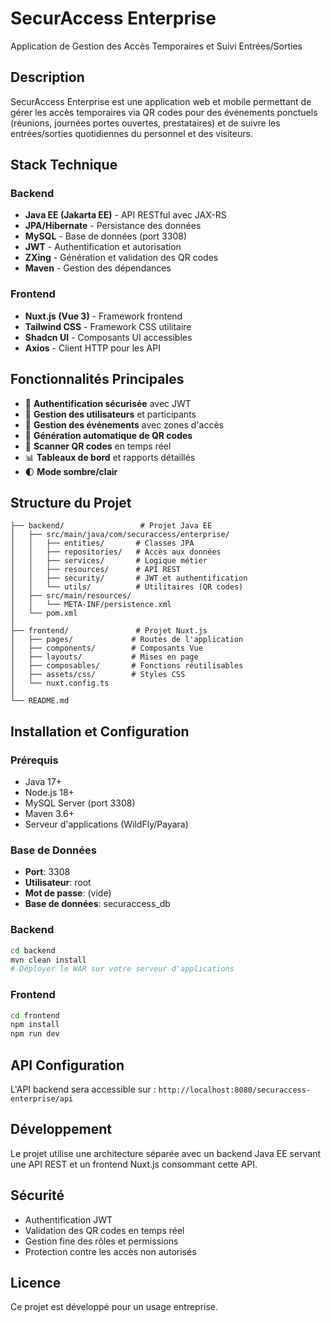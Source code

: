 # SecurAccess Enterprise

Application de Gestion des Accès Temporaires et Suivi Entrées/Sorties

## Description

SecurAccess Enterprise est une application web et mobile permettant de gérer les accès temporaires via QR codes pour des événements ponctuels (réunions, journées portes ouvertes, prestataires) et de suivre les entrées/sorties quotidiennes du personnel et des visiteurs.

## Stack Technique

### Backend
- **Java EE (Jakarta EE)** - API RESTful avec JAX-RS
- **JPA/Hibernate** - Persistance des données
- **MySQL** - Base de données (port 3308)
- **JWT** - Authentification et autorisation
- **ZXing** - Génération et validation des QR codes
- **Maven** - Gestion des dépendances

### Frontend
- **Nuxt.js (Vue 3)** - Framework frontend
- **Tailwind CSS** - Framework CSS utilitaire
- **Shadcn UI** - Composants UI accessibles
- **Axios** - Client HTTP pour les API

## Fonctionnalités Principales

- 🔐 **Authentification sécurisée** avec JWT
- 👥 **Gestion des utilisateurs** et participants
- 📅 **Gestion des événements** avec zones d'accès
- 🔲 **Génération automatique de QR codes**
- 📱 **Scanner QR codes** en temps réel
- 📊 **Tableaux de bord** et rapports détaillés
- 🌓 **Mode sombre/clair**

## Structure du Projet

```
├── backend/                 # Projet Java EE
│   ├── src/main/java/com/securaccess/enterprise/
│   │   ├── entities/       # Classes JPA
│   │   ├── repositories/   # Accès aux données
│   │   ├── services/       # Logique métier
│   │   ├── resources/      # API REST
│   │   ├── security/       # JWT et authentification
│   │   └── utils/          # Utilitaires (QR codes)
│   ├── src/main/resources/
│   │   └── META-INF/persistence.xml
│   └── pom.xml
│
├── frontend/               # Projet Nuxt.js
│   ├── pages/             # Routes de l'application
│   ├── components/        # Composants Vue
│   ├── layouts/           # Mises en page
│   ├── composables/       # Fonctions réutilisables
│   ├── assets/css/        # Styles CSS
│   └── nuxt.config.ts
│
└── README.md
```

## Installation et Configuration

### Prérequis
- Java 17+
- Node.js 18+
- MySQL Server (port 3308)
- Maven 3.6+
- Serveur d'applications (WildFly/Payara)

### Base de Données
- **Port**: 3308
- **Utilisateur**: root
- **Mot de passe**: (vide)
- **Base de données**: securaccess_db

### Backend
```bash
cd backend
mvn clean install
# Déployer le WAR sur votre serveur d'applications
```

### Frontend
```bash
cd frontend
npm install
npm run dev
```

## API Configuration

L'API backend sera accessible sur : `http://localhost:8080/securaccess-enterprise/api`

## Développement

Le projet utilise une architecture séparée avec un backend Java EE servant une API REST et un frontend Nuxt.js consommant cette API.

## Sécurité

- Authentification JWT
- Validation des QR codes en temps réel
- Gestion fine des rôles et permissions
- Protection contre les accès non autorisés

## Licence

Ce projet est développé pour un usage entreprise.
